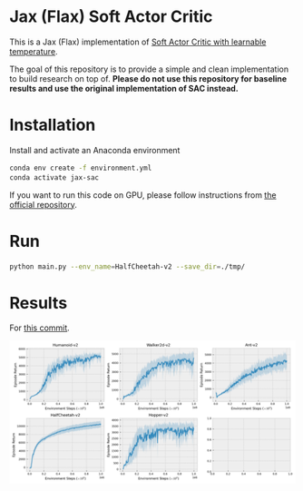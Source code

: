 # Jax (Flax) Soft Actor Critic

This is a Jax (Flax) implementation of [Soft Actor Critic with learnable temperature](https://arxiv.org/abs/1812.05905).

The goal of this repository is to provide a simple and clean implementation to build research on top of. **Please do not use this repository for baseline results and use the original implementation of SAC instead.**

# Installation

Install and activate an Anaconda environment
```bash
conda env create -f environment.yml 
conda activate jax-sac
```

If you want to run this code on GPU, please follow instructions from [the official repository](https://github.com/google/jax).

# Run

```bash
python main.py --env_name=HalfCheetah-v2 --save_dir=./tmp/
```

# Results

For [this commit](https://github.com/ikostrikov/jax-sac/commit/8a188ca915d1f04b965a199f9b18551f33fdb0f7).

![gym](./images/results.png)
